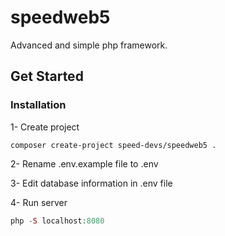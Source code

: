 # speedweb5
Advanced and simple php framework.

## Get Started

### Installation

1- Create project
```
composer create-project speed-devs/speedweb5 .
```

2- Rename .env.example file to .env

3- Edit database information in .env file

4- Run server
```php
php -S localhost:8080
```
